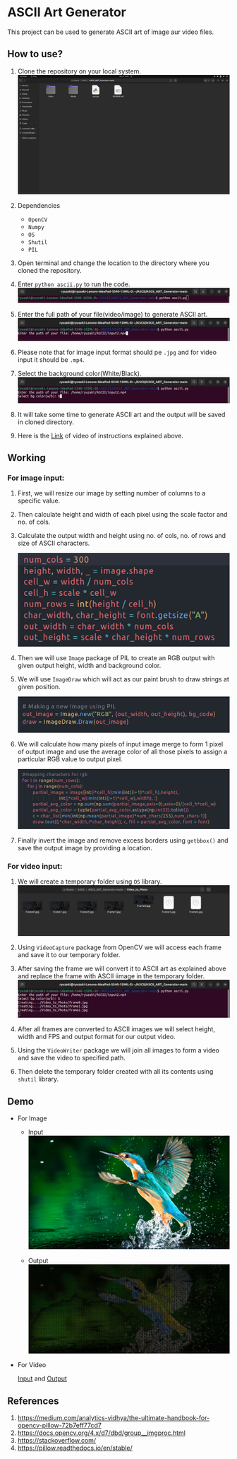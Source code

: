 
# ASCII Art Generator

This project can be used to generate ASCII art of image aur video files.

## How to use?
1. Clone the repository on your local system.
    ![step1](Media/step1.png)
3. Dependencies
    - ```OpenCV``` 
    - ```Numpy```
    - ```OS```
    - ```Shutil```
    - ```PIL```
4. Open terminal and change the location to the directory where you cloned the repository.
6. Enter ```python ascii.py``` to run the code.
    ![step2](Media/step2.png)
    
8. Enter the full path of your file(video/image) to generate ASCII art.
    ![step3](Media/step3.png)

9. Please note that for image input format should pe ```.jpg``` and for video input it should be ```.mp4```.
    
10. Select the background color(White/Black).
    ![step4](Media/step4.png)
    
12. It will take some time to generate ASCII art and the output will be saved in cloned directory.

13. Here is the [Link](https://drive.google.com/file/d/1cnwS2pfw0V4ax7UvwjEpEPfqrxOwDvMt/view?usp=sharing) of video of instructions explained above.

## Working
### For image input: 

1. First, we will resize our image by setting number of columns to a specific value.
2. Then calculate height and width of each pixel using the scale factor and no. of cols.
3. Calculate the output width and height using no. of cols, no. of rows and size of ASCII characters.

    ![Code1](Media/Code1.png)

4. Then we will use ```Image``` package of PIL to create an RGB output with given output height, width and background color.
5. We will use ```ImageDraw``` which will act as our paint brush to draw strings at given position.

    ![Code2](Media/Code2.png)
6. We will calculate how many pixels of input image merge to form 1 pixel of output image and use the average color of all those pixels to assign a particular RGB value to output pixel.
 
    ![Code3](Media/Code3.png)
    

7. Finally invert the image and remove excess borders using ```getbbox()``` and save the output image by providing a location.

### For video input:

1. We will create a temporary folder using ```OS``` library.
    ![step6](Media/step6.png)
    
3. Using ```VideoCapture``` package from OpenCV we will access each frame and save it to our temporary folder.
4. After saving the frame we will convert it to ASCII art as explained above and replace the frame with ASCII iimage in the temporary folder.
    ![step5](Media/step5.png)
    
6. After all frames are converted to ASCII images we will select height, width and FPS and output format for our output video.
7. Using the ```VideoWriter``` package we will join all images to form a video and save the video to specified path.
8. Then delete the temporary folder created with all its contents using ```shutil``` library.
## Demo

- For Image 
    - Input
      ![input1](Media/input1.jpg)
    
    - Output
      ![demo1](Media/demo1.jpg)

- For Video

    [Input](https://drive.google.com/file/d/1mxwbBBLmyw5Nb3_ak7tPenM7T-kWWz5u/view?usp=sharing) and [Output](https://drive.google.com/file/d/1D8nFsnhBNOYZiUtADGuWR2Dn2nm6oJM7/view?usp=sharing)
## References

1. https://medium.com/analytics-vidhya/the-ultimate-handbook-for-opencv-pillow-72b7eff77cd7
2. https://docs.opencv.org/4.x/d7/dbd/group__imgproc.html
3. https://stackoverflow.com/
4. https://pillow.readthedocs.io/en/stable/
